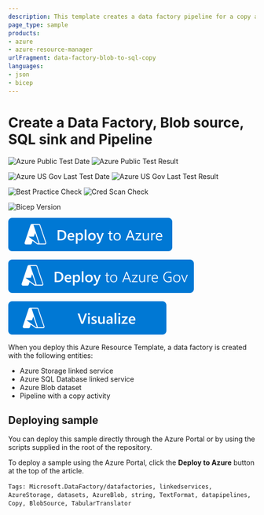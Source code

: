 ```yaml
---
description: This template creates a data factory pipeline for a copy activity from Azure Blob into an Azure SQL Database
page_type: sample
products:
- azure
- azure-resource-manager
urlFragment: data-factory-blob-to-sql-copy
languages:
- json
- bicep
---
```

# Create a Data Factory, Blob source, SQL sink and Pipeline

![Azure Public Test Date](https://azurequickstartsservice.blob.core.windows.net/badges/quickstarts/microsoft.datafactory/data-factory-get-started/PublicLastTestDate.svg)
![Azure Public Test Result](https://azurequickstartsservice.blob.core.windows.net/badges/quickstarts/microsoft.datafactory/data-factory-get-started/PublicDeployment.svg)

![Azure US Gov Last Test Date](https://azurequickstartsservice.blob.core.windows.net/badges/quickstarts/microsoft.datafactory/data-factory-get-started/FairfaxLastTestDate.svg)
![Azure US Gov Last Test Result](https://azurequickstartsservice.blob.core.windows.net/badges/quickstarts/microsoft.datafactory/data-factory-get-started/FairfaxDeployment.svg)

![Best Practice Check](https://azurequickstartsservice.blob.core.windows.net/badges/quickstarts/microsoft.datafactory/data-factory-get-started/BestPracticeResult.svg)
![Cred Scan Check](https://azurequickstartsservice.blob.core.windows.net/badges/quickstarts/microsoft.datafactory/data-factory-get-started/CredScanResult.svg)

![Bicep Version](https://azurequickstartsservice.blob.core.windows.net/badges/quickstarts/microsoft.datafactory/data-factory-get-started/BicepVersion.svg)

[![Deploy To Azure](https://raw.githubusercontent.com/Azure/azure-quickstart-templates/master/1-CONTRIBUTION-GUIDE/images/deploytoazure.svg?sanitize=true)](https://portal.azure.com/#create/Microsoft.Template/uri/https%3A%2F%2Fraw.githubusercontent.com%2FAzure%2Fazure-quickstart-templates%2Fmaster%2Fquickstarts%2Fmicrosoft.datafactory%2Fdata-factory-get-started%2Fazuredeploy.json)

[![Deploy To Azure Government](https://raw.githubusercontent.com/Azure/azure-quickstart-templates/master/1-CONTRIBUTION-GUIDE/images/deploytoazuregov.svg?sanitize=true)](https://portal.azure.us/#create/Microsoft.Template/uri/https%3A%2F%2Fraw.githubusercontent.com%2FAzure%2Fazure-quickstart-templates%2Fmaster%2Fquickstarts%2Fmicrosoft.datafactory%2Fdata-factory-get-started%2Fazuredeploy.json)


[![Visualize](https://raw.githubusercontent.com/Azure/azure-quickstart-templates/master/1-CONTRIBUTION-GUIDE/images/visualizebutton.svg?sanitize=true)](http://armviz.io/#/?load=https%3A%2F%2Fraw.githubusercontent.com%2FAzure%2Fazure-quickstart-templates%2Fmaster%2Fquickstarts%2Fmicrosoft.datafactory%2Fdata-factory-get-started%2Fazuredeploy.json)


When you deploy this Azure Resource Template, a data factory is created with the following entities:

- Azure Storage linked service
- Azure SQL Database linked service
- Azure Blob dataset
- Pipeline with a copy activity

## Deploying sample
You can deploy this sample directly through the Azure Portal or by using the scripts supplied in the root of the repository.

To deploy a sample using the Azure Portal, click the **Deploy to Azure** button at the top of the article.

`Tags: Microsoft.DataFactory/datafactories, linkedservices, AzureStorage, datasets, AzureBlob, string, TextFormat, datapipelines, Copy, BlobSource, TabularTranslator`
